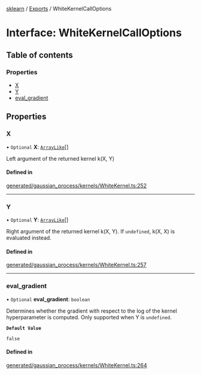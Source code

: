 [sklearn](../readme.md) / [Exports](../modules.md) / WhiteKernelCallOptions

# Interface: WhiteKernelCallOptions

## Table of contents

### Properties

- [X](WhiteKernelCallOptions.md#x)
- [Y](WhiteKernelCallOptions.md#y)
- [eval\_gradient](WhiteKernelCallOptions.md#eval_gradient)

## Properties

### X

• `Optional` **X**: [`ArrayLike`](../modules.md#arraylike)[]

Left argument of the returned kernel k(X, Y)

#### Defined in

[generated/gaussian_process/kernels/WhiteKernel.ts:252](https://github.com/transitive-bullshit/scikit-learn-ts/blob/367336a/packages/sklearn/src/generated/gaussian_process/kernels/WhiteKernel.ts#L252)

___

### Y

• `Optional` **Y**: [`ArrayLike`](../modules.md#arraylike)[]

Right argument of the returned kernel k(X, Y). If `undefined`, k(X, X) is evaluated instead.

#### Defined in

[generated/gaussian_process/kernels/WhiteKernel.ts:257](https://github.com/transitive-bullshit/scikit-learn-ts/blob/367336a/packages/sklearn/src/generated/gaussian_process/kernels/WhiteKernel.ts#L257)

___

### eval\_gradient

• `Optional` **eval\_gradient**: `boolean`

Determines whether the gradient with respect to the log of the kernel hyperparameter is computed. Only supported when Y is `undefined`.

**`Default Value`**

`false`

#### Defined in

[generated/gaussian_process/kernels/WhiteKernel.ts:264](https://github.com/transitive-bullshit/scikit-learn-ts/blob/367336a/packages/sklearn/src/generated/gaussian_process/kernels/WhiteKernel.ts#L264)
